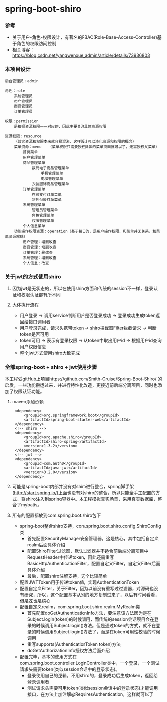 # spring-boot-shiro

### 参考

- 关于用户-角色-权限设计，有著名的RBAC(Role-Base-Access-Controller)基于角色的权限访问控制
- 相关博客：https://blog.csdn.net/yangwenxue_admin/article/details/73936803

### 本项目设计

	后台管理员：admin
	
	角色：role
		系统管理员
		用户管理员
		商品管理员
		订单管理员
	
	权限：permission
		是根据资源权限一一对应的，因此主要关注具体资源权限
	
	资源权限：resource
		（其实资源和权限本来就容易混淆，这样设计可以淡化资源和权限的概念）	
		菜单资源：menu	（菜单权限只需要授权具体的菜单页面就可以了，无需授权父菜单）
			首页菜单
			用户管理菜单
			商品管理菜单
				数码电子商品管理菜单
					手机管理菜单
					电脑管理菜单
				衣装服饰商品管理菜单
			订单管理菜单
				在线支付订单菜单
				货到付款订单菜单
			系统管理菜单
				管理员管理菜单
				角色管理菜单
				权限管理菜单
			个人信息菜单
		功能操作权限资源：operation（基于接口的，是用户操作权限，和菜单并无关系，和菜单资源解耦）
			用户管理：增删改查
			商品管理：增删改查
			订单管理：删改查
			系统管理：增删改查
			个人信息：改查

### 关于jwt的方式使用shiro
1. 因为jwt是无状态的，所以在使用shiro方面和传统的session不一样，登录认证和权限认证都有所不同

2. 大体执行流程
	* 用户登录 -> 调用service判断用户是否登录成功  -> 登录成功生成token返回给接口调用者
	* 用户登录完成，请求头携带token -> shiro拦截器Filter拦截请求 -> 判断token是否可用
	* token可用 -> 表示有登录权限 -> 从token中取出用户id -> 根据用户id查询用户权限信息
	* 整个jwt方式使用shiro大致完成
	
### 全部spring-boot + shiro + jwt使用步骤

本工程受gitHub上项目https://github.com/Smith-Cruise/Spring-Boot-Shiro/ 的启发，一些功能搬运过来，并进行特性化改造，更接近前后端分离项目，同时也添加了权限认证功能。

1. maven添加依赖

		<dependency>
			<groupId>org.springframework.boot</groupId>
			<artifactId>spring-boot-starter-web</artifactId>
		</dependency>
		<!-- shiro -->
		<dependency>
		    <groupId>org.apache.shiro</groupId>
		    <artifactId>shiro-spring</artifactId>
		    <version>1.3.2</version>
		</dependency>
		<!-- jwt -->
		<dependency>
		    <groupId>com.auth0</groupId>
		    <artifactId>java-jwt</artifactId>
		    <version>3.2.0</version>
		</dependency>

2. 可能是spring-boot内部并没有对shiro进行整合，spring脚手架(http://start.spring.io/)上面也没有对shiro的整合，所以只能全手工配置的方式，将shiro注入到spring容器中。本工程模拟真实场景，采用真实数据库，整合了mybatis。

3. 所有的配置都放到com.spring.boot.shiro包下
	* spring-boot整合shiro支持，com.spring.boot.shiro.config.ShiroConfig类
		* 首先配置SecurityManager安全管理器，这是核心，其中包括自定义realm后面具体介绍
		* 配置ShiroFilter过滤器，默认过滤器并不适合前后端分离项目中RequestHeader中传递token，因此还需重写BasicHttpAuthenticationFilter，配置自定义Filter，自定义Filter后面具体介绍
		* 最后，配置shiro注解支持，这个比较简单
	* 配置JWTToken用于传递token值，实现AuthenticationToken
	* 配置自定义Filter，关于Filter，因为以前没有重写过过滤器，对源码也没有研究，所以，这个配置基本从别的地方复制过来了，以后有时间看看，但是这也是核心
	* 配置自定义realm，com.spring.boot.shiro.realm.MyRealm类
		* 首先配置doGetAuthenticationInfo方法，要注意该方法因为是在Subject.login(token)的时候调用，而传统的session会话项目会在登录的时候调用Subject.login()方法。但是通过token的方式，就不在登录的时候调用Subject.login()方法了，而是在token可用性校验的时候调用
		* 重写supports(AuthenticationToken token)方法
		* doGetAuthorizationInfo授权方法后面介绍
	* 配置完毕，基本的使用方式在com.spring.boot.controller.LoginController类中，一个登录，一个测试请求头需要token(类似session会话中的登录状态)。
		* 登录使用自己的逻辑，不用shiro的，登录成功后生成token，返回给登录调用者
		* 测试请求头需要可用token(类似session会话中的登录状态)才能调用接口，在方法上加注解@RequiresAuthentication，这样就可以了



